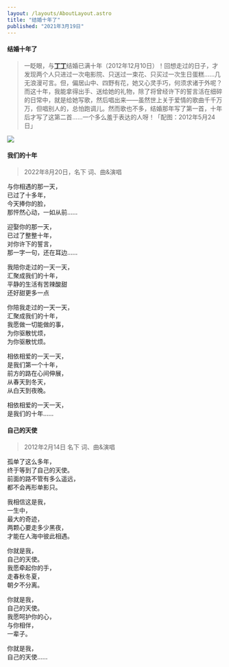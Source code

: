 ```yaml
---
layout: /layouts/AboutLayout.astro
title: "结婚十年了"
published: "2021年3月19日"
---
```


#### 结婚十年了

> 一眨眼，与[**丁丁**](https://mp.weixin.qq.com/s/FF8fNp1WodKHu2313j-ueg)结婚已满十年（2012年12月10日）！回想走过的日子，才发现两个人只进过一次电影院、只送过一束花、只买过一次生日蛋糕……几无浪漫可言。但，偏居山中、四野有花，她又心灵手巧，何须求诸于外呢？而这十年，我能拿得出手、送给她的礼物，除了将曾经许下的誓言活在细碎的日常中，就是给她写歌，然后唱出来——虽然世上关于爱情的歌曲千千万万，但唱别人的，总怕跑调儿。然而歌也不多，结婚那年写了第一首，十年后才写了这第二首……一个多么羞于表达的人呀！「配图：2012年5月24日」

![](assets/begin.jpg)

#### 我们的十年

> 2022年8月20日，名下 词、曲&演唱

与你相遇的那一天，  
已过了十多年，  
今天捧你的脸，  
那怦然心动，一如从前……

迎娶你的那一天，  
已过了整整十年，  
对你许下的誓言，  
那一字一句，还在耳边……

我陪你走过的一天一天，  
汇聚成我们的十年，  
平静的生活有苦辣酸甜  
还好甜更多一点

你陪我走过的一天一天，  
汇聚成我们的十年，  
我愿做一切能做的事，  
为你驱散忧烦，  
为你驱散忧烦。

相依相爱的一天一天，  
是我们第一个十年，  
前方的路在心间伸展，  
从春天到冬天，  
从白天到夜晚。

相依相爱的一天一天，  
是我们的十年……

#### 自己的天使

> 2012年2月14日 名下 词、曲&演唱

孤单了这么多年，  
终于等到了自己的天使。  
前面的路不管有多么遥远，  
都不会再形单影只。

我相信这是我，  
一生中，  
最大的奇迹，  
两颗心要走多少黑夜，  
才能在人海中彼此相遇。

你就是我，  
自己的天使。  
我愿牵起你的手，  
走春秋冬夏，  
朝夕不分离。

你就是我，  
自己的天使。  
我愿呵护你的心，  
与你相伴，  
一辈子。

你就是我，  
自己的天使……
